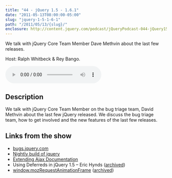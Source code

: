 ```yaml
---
title: "44 - jQuery 1.5 - 1.6.1"
date: "2011-05-13T08:00:00-05:00"
slug: "jquery-1-5-1-6-1"
path: "/2011/05/13/{slug}/"
enclosure: http://content.jquery.com/podcast/jQueryPodcast-044-jQuery15161.mp3
---
```

We talk with jQuery Core Team Member Dave Methvin about the last few releases.

Host: Ralph Whitbeck &amp; Rey Bango.

<audio src="http://content.jquery.com/podcast/jQueryPodcast-044-jQuery15161.mp3" controls=""></audio>

## Description

We talk with jQuery Core Team Member on the bug triage team, David Methvin about the last few jQuery released. We discuss the bug triage team, how to get involved and the new features of the last few releases.

## Links from the show

* [bugs.jquery.com](http://bugs.jquery.com/)
* [Nightly build of jquery](http://code.jquery.com/jquery-git.js)
* [Extending Ajax Documentation](http://api.jquery.com/extending-ajax)
* Using Deferreds in jQuery 1.5 – Eric Hynds ([archived](http://web.archive.org/web/20110714040351/http://www.erichynds.com/jquery/using-deferreds-in-jquery))
* [window.mozRequestAnimationFrame](https://developer.mozilla.org/en/DOM/window.mozRequestAnimationFrame) ([archived](http://web.archive.org/web/20110430073142/https://developer.mozilla.org/en/DOM/window.mozRequestAnimationFrame))